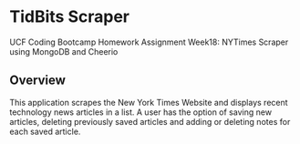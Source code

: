 # TidBits Scraper
UCF Coding Bootcamp Homework Assignment Week18: NYTimes Scraper using MongoDB and Cheerio

## Overview
This application scrapes the New York Times Website and displays recent technology news articles in a list. A user has the option of saving new articles, deleting previously saved articles and adding or deleting notes for each saved article.